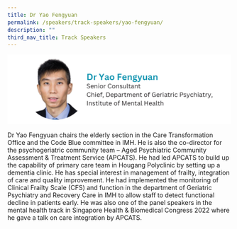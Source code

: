 ```yaml
---
title: Dr Yao Fengyuan
permalink: /speakers/track-speakers/yao-fengyuan/
description: ""
third_nav_title: Track Speakers
---
```

<div style="display: flex; flex-wrap: wrap;">
  <div style="flex-basis: 100%; max-width: 100%;">
    <img alt="track speakers 1" src="/images/SpeakersPhoto/yaofengyuan.png">
  </div>
		</div>
		
Dr Yao Fengyuan chairs the elderly section in the Care Transformation Office and the Code Blue committee in IMH. He is also the co-director for the psychogeriatric community team – Aged Psychiatric Community Assessment &amp; Treatment Service (APCATS). He had led APCATS to build up the capability of primary care team in Hougang Polyclinic by setting up a dementia clinic. He has special interest in management of frailty, integration of care and quality improvement. He had implemented the monitoring of Clinical Frailty Scale (CFS) and function in the department of Geriatric Psychiatry and Recovery Care in IMH to allow staff to detect functional decline in patients early. He was also one of the panel speakers in the mental health track in Singapore Health &amp; Biomedical Congress 2022 where he gave a talk on care integration by APCATS.